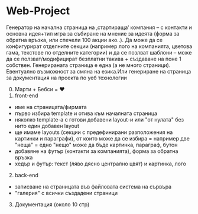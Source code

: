 # Web-Project
Генератор на начална страница на ‚стартираща‘ компания – с контакти и основна идея+тип игра за събиране на мнение за идеята (форма за обратна връзка, или спечели 100 акции ако..). Да може да се конфигурират отделните секции (например лого на компанията, цветова гама, текстове по отделните категории) и да се позлват шаблони – може да се ползват/модифицират безплатни такива + създаване на поне 1 собствен. Генерираната страница е една (а не много страници). Евентуално възможност за смяна на езика.Или генериране на страница за документация на проекта по уеб технологии

0. Марти + Бебси = ❤
1. front-end
- име на страницата/фирмата
- първо избира template и отива към началната страница
- няколко template-a с готови добавени layout-и или "от нулата" без нито един добавен layout
- ще имаме layouts (секции с предефинирани разположения на картинки и параграфи), от които може да се избира
= например две "неща"
= едно "нещо" може да бъде картинка, параграф, бутон
- добавяне на футър (контакти за компанията), форма за обратна връзка
- хедър и футър: текст (ляво дясно централно цвят) и картинка, лого

2. back-end
- записване на страницата във файловата система на сървъра
- "галерия" с всички създадени страници

3. Документация (около 10 стр)
